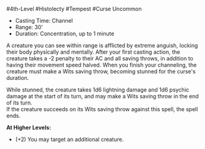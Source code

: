 #4th-Level #Histolecty #Tempest #Curse
Uncommon
 
- Casting Time: Channel
- Range: 30'
- Duration: Concentration, up to 1 minute  

A creature you can see within range is afflicted by extreme anguish, locking their body physically and mentally. After your first casting action, the creature takes a -2 penalty to their AC and all saving throws, in addition to having their movement speed halved. When you finish your channeling, the creature must make a Wits saving throw, becoming stunned for the curse's duration. 

While stunned, the creature takes 1d6 lightning damage and 1d6 psychic damage at the start of its turn, and may make a Wits saving throw in the end of its turn.  
If the creature succeeds on its Wits saving throw against this spell, the spell ends.
 
**At Higher Levels:** 
* (+2) You may target an additional creature.